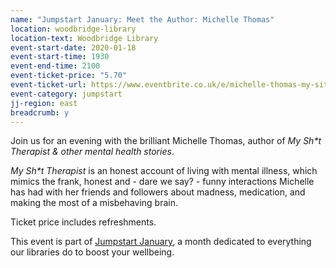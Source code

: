 ```yaml
---
name: "Jumpstart January: Meet the Author: Michelle Thomas"
location: woodbridge-library
location-text: Woodbridge Library
event-start-date: 2020-01-18
event-start-time: 1930
event-end-time: 2100
event-ticket-price: "5.70"
event-ticket-url: https://www.eventbrite.co.uk/e/michelle-thomas-my-sit-therapist-author-event-for-suffolk-libraries-jumpstart-january-tickets-84004432519
event-category: jumpstart
jj-region: east
breadcrumb: y
---
```


Join us for an evening with the brilliant Michelle Thomas, author of <cite>My Sh*t Therapist & other mental health stories</cite>.

<cite>My Sh*t Therapist</cite> is an honest account of living with mental illness, which mimics the frank, honest and - dare we say? - funny interactions Michelle has had with her friends and followers about madness, medication, and making the most of a misbehaving brain.

Ticket price includes refreshments.

This event is part of [Jumpstart January](/jumpstart-january/), a month dedicated to everything our libraries do to boost your wellbeing.
